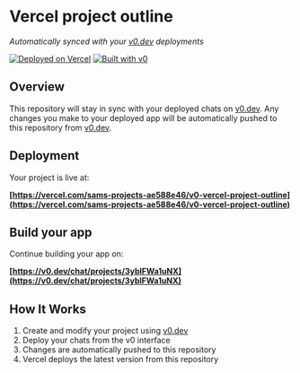 # Vercel project outline

*Automatically synced with your [v0.dev](https://v0.dev) deployments*

[![Deployed on Vercel](https://img.shields.io/badge/Deployed%20on-Vercel-black?style=for-the-badge&logo=vercel)](https://vercel.com/sams-projects-ae588e46/v0-vercel-project-outline)
[![Built with v0](https://img.shields.io/badge/Built%20with-v0.dev-black?style=for-the-badge)](https://v0.dev/chat/projects/3yblFWa1uNX)

## Overview

This repository will stay in sync with your deployed chats on [v0.dev](https://v0.dev).
Any changes you make to your deployed app will be automatically pushed to this repository from [v0.dev](https://v0.dev).

## Deployment

Your project is live at:

**[https://vercel.com/sams-projects-ae588e46/v0-vercel-project-outline](https://vercel.com/sams-projects-ae588e46/v0-vercel-project-outline)**

## Build your app

Continue building your app on:

**[https://v0.dev/chat/projects/3yblFWa1uNX](https://v0.dev/chat/projects/3yblFWa1uNX)**

## How It Works

1. Create and modify your project using [v0.dev](https://v0.dev)
2. Deploy your chats from the v0 interface
3. Changes are automatically pushed to this repository
4. Vercel deploys the latest version from this repository
